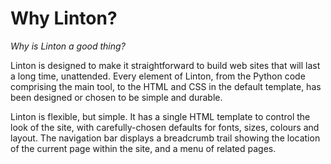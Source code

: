 # Why Linton?

_Why is Linton a good thing?_

Linton is designed to make it straightforward to build web sites that will last a long time, unattended. Every element of Linton, from the Python code comprising the main tool, to the HTML and CSS in the default template, has been designed or chosen to be simple and durable.

Linton is flexible, but simple. It has a single HTML template to control the look of the site, with carefully-chosen defaults for fonts, sizes, colours and layout. The navigation bar displays a breadcrumb trail showing the location of the current page within the site, and a menu of related pages.